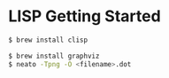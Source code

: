 # LISP Getting Started

```bash
$ brew install clisp
```

```bash
$ brew install graphviz
$ neato -Tpng -O <filename>.dot
```